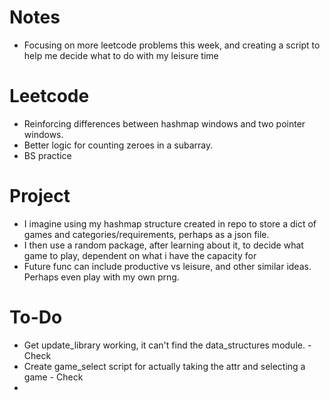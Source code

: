 # Notes
- Focusing on more leetcode problems this week, and creating a script to help me decide what to do with my leisure time

# Leetcode
- Reinforcing differences between hashmap windows and two pointer windows.
- Better logic for counting zeroes in a subarray.
- BS practice


# Project
- I imagine using my hashmap structure created in repo to store a dict of games and categories/requirements, perhaps as a json file.
- I then use a random package, after learning about it, to decide what game to play, dependent on what i have the capacity for
- Future func can include productive vs leisure, and other similar ideas.  Perhaps even play with my own prng. 

# To-Do
- Get update_library working, it can't find the data_structures module. - Check
- Create game_select script for actually taking the attr and selecting a game - Check
- 
